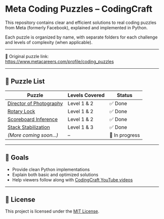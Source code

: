 # Meta Coding Puzzles – CodingCraft

This repository contains clear and efficient solutions to real coding puzzles from Meta (formerly Facebook), explained and implemented in Python.

Each puzzle is organized by name, with separate folders for each challenge and levels of complexity (when applicable).

---

📎 Original puzzle link:  
https://www.metacareers.com/profile/coding_puzzles

---

## 📂 Puzzle List

| Puzzle | Levels Covered | Status |
|--------|----------------|--------|
| [Director of Photography](./director-of-photography) | Level 1 & 2 | ✅ Done |
| [Rotary Lock](./rotary-lock) | Level 1 & 2 | ✅ Done |
| [Scoreboard Inference](./scoreboard-inference) | Level 1 & 2 | ✅ Done |
| [Stack Stabilization](./stack-stabilization) | Level 1 & 3 | ✅ Done |
| *(More coming soon...)* | – | 🚧 In progress |

---

## 🎯 Goals
- Provide clean Python implementations
- Explain both basic and optimized solutions
- Help viewers follow along with [CodingCraft YouTube videos](https://www.youtube.com/@CodingCraftChannel)

---

## 📝 License

This project is licensed under the [MIT License](./LICENSE).
